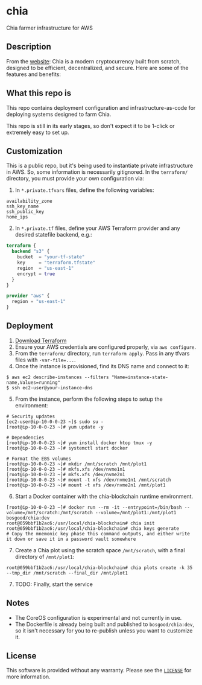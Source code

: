 # chia

Chia farmer infrastructure for AWS

## Description

From the [website](https://github.com/Chia-Network/chia-blockchain):
Chia is a modern cryptocurrency built from scratch, designed to be efficient, decentralized, and secure. Here are some of the features and benefits:

## What this repo is

This repo contains deployment configuration and infrastructure-as-code for
deploying systems designed to farm Chia.

This repo is still in its early stages,
so don't expect it to be 1-click or extremely easy to set up.

## Customization

This is a public repo, but it's being used to instantiate private infrastructure in AWS.
So, some information is necessarily gitignored.
In the `terraform/` directory, you must provide your own configuration via:

1. In `*.private.tfvars` files, define the following variables:

  ```
  availability_zone
  ssh_key_name
  ssh_public_key
  home_ips
  ```

2.  In `*.private.tf` files, define your AWS Terraform provider and any desired statefile backend, e.g.:

  ```terraform
  terraform {
    backend "s3" {
      bucket  = "your-tf-state"
      key     = "terraform.tfstate"
      region  = "us-east-1"
      encrypt = true
    }
  }

  provider "aws" {
    region = "us-east-1"
  }
  ```

## Deployment

1. [Download Terraform](https://www.terraform.io/downloads.html)
2. Ensure your AWS credentials are configured properly, via `aws configure`.
3. From the `terraform/` directory, run `terraform apply`. Pass in any tfvars files with `-var-file=...`.
4. Once the instance is provisioned, find its DNS name and connect to it:

  ```console
  $ aws ec2 describe-instances --filters "Name=instance-state-name,Values=running"
  $ ssh ec2-user@your-instance-dns
  ```

5. From the instance, perform the following steps to setup the environment:

  ```console
  # Security updates
  [ec2-user@ip-10-0-0-23 ~]$ sudo su -
  [root@ip-10-0-0-23 ~]# yum update -y

  # Dependencies
  [root@ip-10-0-0-23 ~]# yum install docker htop tmux -y
  [root@ip-10-0-0-23 ~]# systemctl start docker

  # Format the EBS volumes
  [root@ip-10-0-0-23 ~]# mkdir /mnt/scratch /mnt/plot1
  [root@ip-10-0-0-23 ~]# mkfs.xfs /dev/nvme1n1
  [root@ip-10-0-0-23 ~]# mkfs.xfs /dev/nvme2n1
  [root@ip-10-0-0-23 ~]# mount -t xfs /dev/nvme1n1 /mnt/scratch
  [root@ip-10-0-0-23 ~]# mount -t xfs /dev/nvme2n1 /mnt/plot1
  ```

6. Start a Docker container with the chia-blockchain runtime environment.

  ```
  [root@ip-10-0-0-23 ~]# docker run --rm -it --entrypoint=/bin/bash --volume=/mnt/scratch:/mnt/scratch --volume=/mnt/plot1:/mnt/plot1 bosgood/chia:dev
  root@059bbf1b2ac6:/usr/local/chia-blockchain# chia init
  root@059bbf1b2ac6:/usr/local/chia-blockchain# chia keys generate
  # Copy the mnemonic key phase this command outputs, and either write it down or save it in a password vault somewhere
  ```

7. Create a Chia plot using the scratch space `/mnt/scratch`, with a final directory of `/mnt/plot1`:

  ```
  root@059bbf1b2ac6:/usr/local/chia-blockchain# chia plots create -k 35 --tmp_dir /mnt/scratch --final_dir /mnt/plot1
  ```

7. TODO: Finally, start the service

## Notes

* The CoreOS configuration is experimental and not currently in use.
* The Dockerfile is already being built and published to `bosgood/chia:dev`, so it isn't necessary for you to re-publish unless you want to customize it.

## License

This software is provided without any warranty.
Please see the [`LICENSE`](./LICENSE) for more information.
